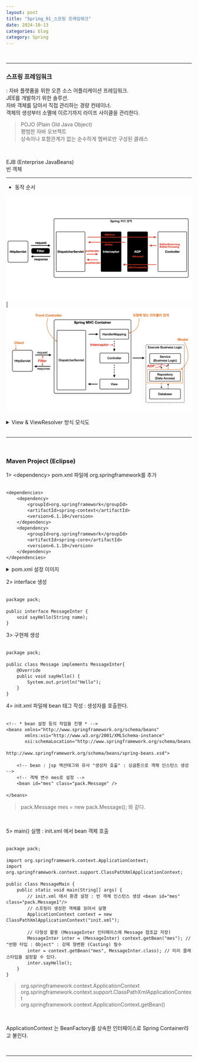 ```yaml
---
layout: post
title: "Spring_01_스프링 프레임워크"
date: 2024-10-13
categories: blog
category: Spring
---
```


<br>

---

### 스프링 프레임워크
: 자바 플랫폼을 위한 오픈 소스 어플리케이션 프레임워크. <br>
JEE를 개발하기 위한 솔루션. <br>
자바 객체를 담아서 직접 관리하는 경량 컨테이너. <br>
객체의 생성부터 소멸에 이르기까지 라이프 사이클을 관리한다. <br>

> POJO (Plain Old Java Object) <br>
평범한 자바 오브젝트 <br>
상속이나 포함관계가 없는 순수하게 멤버로만 구성된 클래스 <br>
<br>

EJB (Enterprise JavaBeans) <br>
빈 객체 <br>

<hr>


- 동작 순서

![](/assets/image/2024-10-15-Spring_MVC_Container.001.png) | ![](/assets/image/2024-10-15-Spring_MVC_Container.003.png)

<details>
<summary>View & ViewResolver 방식 모식도</summary>
<img src="/assets/image/2024-10-15-Spring_MVC_Container.004.png" />

<pre><code>
- DispatcherServlet 
    = “Front Controller”
    : 클라이언트의 모든 요청을 전달받는다. 
- HandlerMapping 
    : 요청에 맞는 컨트롤러 검색 (cf. 핸들러 = 컨트롤러 | 매핑 = 검색) 
    → “return Controller”
- Controller 
    : Model에 Business Logic 요청 
    → "return ModelAndView" : 모델에서 처리한 결과와 뷰리졸버에서 처리할 정보를 담아서 반환
- ViewResolver 
    = “application.properties”
    : 컨트롤러로부터 "View 객체"를 받아서 폴더 경로 및 확장자를 작성한 후 반환
    → "return View”
</code></pre>
</details>

<br>
<hr>
<br>

### Maven Project (Eclipse) <br>


1> &lt;dependency&gt; pom.xml 파일에 org.springframework를 추가 <br>

<pre><code>
&lt;dependencies&gt;
    &lt;dependency&gt;
        &lt;groupId&gt;org.springframework&lt;/groupId&gt;
        &lt;artifactId&gt;spring-context&lt;/artifactId&gt;
        &lt;version&gt;6.1.10&lt;/version&gt;
    &lt;/dependency&gt;
    &lt;dependency&gt;
        &lt;groupId&gt;org.springframework&lt;/groupId&gt;
        &lt;artifactId&gt;spring-core&lt;/artifactId&gt;
        &lt;version&gt;6.1.10&lt;/version&gt;
    &lt;/dependency&gt;
&lt;/dependencies&gt;
</code></pre>


<details>
<summary>pom.xml 설정 이미지</summary>
<div class="image-container">
    <img class="image-medium" src="/assets/image/2024-10-15-Spring-maven.png">
</div>
</details>


2> interface 생성

<pre><code>
package pack;

public interface MessageInter {
	void sayHello(String name);
}
</code></pre>


3> 구현체 생성 

<pre><code>
package pack;

public class Message implements MessageInter{
	@Override
	public void sayHello() {
		System.out.println("Hello");
	}
}
</code></pre>


4> init.xml 파일에 bean 태그 작성 : 생성자를 호출한다.

<pre><code>
&lt;!-- * bean 설정 등의 작업을 진행 * --&gt;
&lt;beans xmlns="http://www.springframework.org/schema/beans"
       xmlns:xsi="http://www.w3.org/2001/XMLSchema-instance"
       xsi:schemaLocation="http://www.springframework.org/schema/beans 
                            http://www.springframework.org/schema/beans/spring-beans.xsd"&gt;
     
    &lt;!-- bean : jsp 액션태그와 유사 "생성자 호출" : 싱글톤으로 객체 인스턴스 생성 --&gt;
    &lt;!-- 객체 변수 mes로 설정 --&gt;
    &lt;bean id="mes" class="pack.Message" /&gt;
    
&lt;/beans&gt;
</code></pre>
> pack.Message mes = new pack.Message(); 와 같다.
<br>


5> main() 실행 : init.xml 에서 bean 객체 호출

<pre><code>
package pack;

import org.springframework.context.ApplicationContext;
import org.springframework.context.support.ClassPathXmlApplicationContext;

public class MessageMain {
    public static void main(String[] args) {
        // init.xml 에서 환경 설정 : 빈 객체 인스턴스 생성 &lt;bean id="mes" class="pack.Message1"/&gt;
        // 스프링이 생성한 객체를 읽어서 실행
        ApplicationContext context = new ClassPathXmlApplicationContext("init.xml");

        // 다형성 활용 (MessageInter 인터페이스에 Message 참조값 저장)
        MessageInter inter = (MessageInter) context.getBean("mes"); // "반환 타입 : Object" : 강제 형변환 (Casting) 필수
        inter = context.getBean("mes", MessageInter.class); // 미리 클래스타입을 설정할 수 있다.
        inter.sayHello();
    }
}
</code></pre>
> org.springframework.context.ApplicationContext <br>
org.springframework.context.support.ClassPathXmlApplicationContext <br>
org.springframework.context.ApplicationContext.getBean()

<br>

ApplicationContext 는 BeanFactory를 상속한 인터페이스로 Spring Container라고 불린다. 

<br>
<hr>


